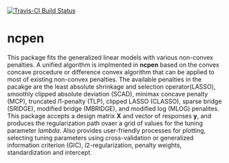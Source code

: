 [![Travis-CI Build Status](https://travis-ci.org/zeemkr/ncpen.svg?branch=master)](https://travis-ci.org/zeemkr/ncpen)

# ncpen

This package fits the generalized linear models with various non-convex penalties.
A unified algorithm is implmented in **ncpen** based on the convex concave procedure or difference convex algorithm that can be applied to most of existing non-convex penalties.
The available penalties in the pacakge are
the least absolute shrinkage and selection operator(LASSO),
smoothly clipped absolute deviation (SCAD),
minimax concave penalty (MCP),
truncated *l*1-penalty (TLP),
clipped LASSO (CLASSO),
sparse bridge (SRIDGE),
modified bridge (MBRIDGE),
and modified log (MLOG) penalites.
This package accepts a design matrix **X** and vector of responses **y**,
and produces the regularization path ovaer a grid of values for the tuning parameter *lambda*.
Also provides user-friendly processes for plotting, selecting tuning parameters using cross-validation or generalized information criterion (GIC),
*l*2-regularization, penalty weights, standardization and intercept.
